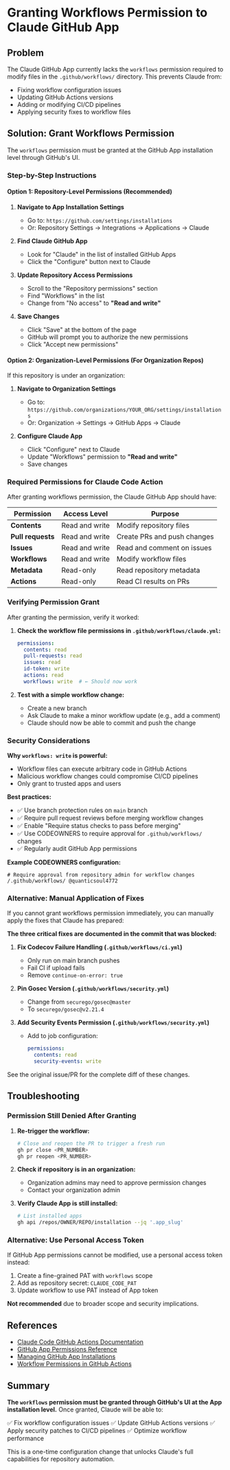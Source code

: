 # Granting Workflows Permission to Claude GitHub App

## Problem

The Claude GitHub App currently lacks the `workflows` permission required to modify files in the `.github/workflows/` directory. This prevents Claude from:

- Fixing workflow configuration issues
- Updating GitHub Actions versions
- Adding or modifying CI/CD pipelines
- Applying security fixes to workflow files

## Solution: Grant Workflows Permission

The `workflows` permission must be granted at the GitHub App installation level through GitHub's UI.

### Step-by-Step Instructions

#### Option 1: Repository-Level Permissions (Recommended)

1. **Navigate to App Installation Settings**
   - Go to: `https://github.com/settings/installations`
   - Or: Repository Settings → Integrations → Applications → Claude

2. **Find Claude GitHub App**
   - Look for "Claude" in the list of installed GitHub Apps
   - Click the "Configure" button next to Claude

3. **Update Repository Access Permissions**
   - Scroll to the "Repository permissions" section
   - Find "Workflows" in the list
   - Change from "No access" to **"Read and write"**

4. **Save Changes**
   - Click "Save" at the bottom of the page
   - GitHub will prompt you to authorize the new permissions
   - Click "Accept new permissions"

#### Option 2: Organization-Level Permissions (For Organization Repos)

If this repository is under an organization:

1. **Navigate to Organization Settings**
   - Go to: `https://github.com/organizations/YOUR_ORG/settings/installations`
   - Or: Organization → Settings → GitHub Apps → Claude

2. **Configure Claude App**
   - Click "Configure" next to Claude
   - Update "Workflows" permission to **"Read and write"**
   - Save changes

### Required Permissions for Claude Code Action

After granting workflows permission, the Claude GitHub App should have:

| Permission | Access Level | Purpose |
|------------|-------------|---------|
| **Contents** | Read and write | Modify repository files |
| **Pull requests** | Read and write | Create PRs and push changes |
| **Issues** | Read and write | Read and comment on issues |
| **Workflows** | Read and write | Modify workflow files |
| **Metadata** | Read-only | Read repository metadata |
| **Actions** | Read-only | Read CI results on PRs |

### Verifying Permission Grant

After granting the permission, verify it worked:

1. **Check the workflow file permissions in `.github/workflows/claude.yml`:**
   ```yaml
   permissions:
     contents: read
     pull-requests: read
     issues: read
     id-token: write
     actions: read
     workflows: write  # ← Should now work
   ```

2. **Test with a simple workflow change:**
   - Create a new branch
   - Ask Claude to make a minor workflow update (e.g., add a comment)
   - Claude should now be able to commit and push the change

### Security Considerations

**Why `workflows: write` is powerful:**
- Workflow files can execute arbitrary code in GitHub Actions
- Malicious workflow changes could compromise CI/CD pipelines
- Only grant to trusted apps and users

**Best practices:**
- ✅ Use branch protection rules on `main` branch
- ✅ Require pull request reviews before merging workflow changes
- ✅ Enable "Require status checks to pass before merging"
- ✅ Use CODEOWNERS to require approval for `.github/workflows/` changes
- ✅ Regularly audit GitHub App permissions

**Example CODEOWNERS configuration:**
```
# Require approval from repository admin for workflow changes
/.github/workflows/ @quanticsoul4772
```

### Alternative: Manual Application of Fixes

If you cannot grant workflows permission immediately, you can manually apply the fixes that Claude has prepared:

**The three critical fixes are documented in the commit that was blocked:**

1. **Fix Codecov Failure Handling (`.github/workflows/ci.yml`)**
   - Only run on main branch pushes
   - Fail CI if upload fails
   - Remove `continue-on-error: true`

2. **Pin Gosec Version (`.github/workflows/security.yml`)**
   - Change from `securego/gosec@master`
   - To `securego/gosec@v2.21.4`

3. **Add Security Events Permission (`.github/workflows/security.yml`)**
   - Add to job configuration:
     ```yaml
     permissions:
       contents: read
       security-events: write
     ```

See the original issue/PR for the complete diff of these changes.

## Troubleshooting

### Permission Still Denied After Granting

1. **Re-trigger the workflow:**
   ```bash
   # Close and reopen the PR to trigger a fresh run
   gh pr close <PR_NUMBER>
   gh pr reopen <PR_NUMBER>
   ```

2. **Check if repository is in an organization:**
   - Organization admins may need to approve permission changes
   - Contact your organization admin

3. **Verify Claude App is still installed:**
   ```bash
   # List installed apps
   gh api /repos/OWNER/REPO/installation --jq '.app_slug'
   ```

### Alternative: Use Personal Access Token

If GitHub App permissions cannot be modified, use a personal access token instead:

1. Create a fine-grained PAT with `workflows` scope
2. Add as repository secret: `CLAUDE_CODE_PAT`
3. Update workflow to use PAT instead of App token

**Not recommended** due to broader scope and security implications.

## References

- [Claude Code GitHub Actions Documentation](https://docs.claude.com/en/docs/claude-code/github-actions)
- [GitHub App Permissions Reference](https://docs.github.com/en/rest/authentication/permissions-required-for-github-apps)
- [Managing GitHub App Installations](https://docs.github.com/en/apps/using-github-apps/installing-your-own-github-app)
- [Workflow Permissions in GitHub Actions](https://docs.github.com/en/actions/security-guides/automatic-token-authentication#permissions-for-the-github_token)

## Summary

**The `workflows` permission must be granted through GitHub's UI at the App installation level.** Once granted, Claude will be able to:

✅ Fix workflow configuration issues
✅ Update GitHub Actions versions
✅ Apply security patches to CI/CD pipelines
✅ Optimize workflow performance

This is a one-time configuration change that unlocks Claude's full capabilities for repository automation.
